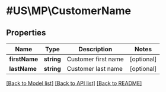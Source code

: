 # #US\MP\CustomerName

## Properties

Name | Type | Description | Notes
------------ | ------------- | ------------- | -------------
**firstName** | **string** | Customer first name | [optional]
**lastName** | **string** | Customer last name | [optional]


[[Back to Model list]](../) [[Back to API list]](../../Api/US/MP) [[Back to README]](../../README.md)
